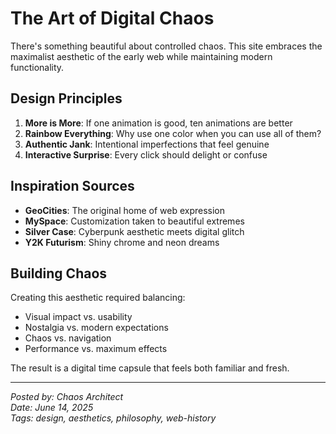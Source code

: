 # The Art of Digital Chaos

There's something beautiful about controlled chaos. This site embraces the maximalist aesthetic of the early web while maintaining modern functionality.

## Design Principles

1. **More is More**: If one animation is good, ten animations are better
2. **Rainbow Everything**: Why use one color when you can use all of them?
3. **Authentic Jank**: Intentional imperfections that feel genuine
4. **Interactive Surprise**: Every click should delight or confuse

## Inspiration Sources

- **GeoCities**: The original home of web expression
- **MySpace**: Customization taken to beautiful extremes  
- **Silver Case**: Cyberpunk aesthetic meets digital glitch
- **Y2K Futurism**: Shiny chrome and neon dreams

## Building Chaos

Creating this aesthetic required balancing:
- Visual impact vs. usability
- Nostalgia vs. modern expectations
- Chaos vs. navigation
- Performance vs. maximum effects

The result is a digital time capsule that feels both familiar and fresh.

---

*Posted by: Chaos Architect*  
*Date: June 14, 2025*  
*Tags: design, aesthetics, philosophy, web-history* 
